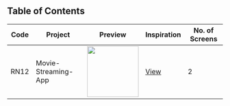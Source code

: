 ## Table of Contents

| Code | Project             | Preview                                                                                                                        | Inspiration                                                     | No. of Screens |
| ---- | ------------------- | ------------------------------------------------------------------------------------------------------------------------------ | --------------------------------------------------------------- | -------------- |
| RN12 | Movie-Streaming-App | <img src="https://cdn.dribbble.com/users/2522172/screenshots…777334/media/07b4f226c700d5557be52e4a449d3e3c.png" width="120" /> | [View](https://dribbble.com/shots/14777334-Movie-Streaming-App) | 2              |
